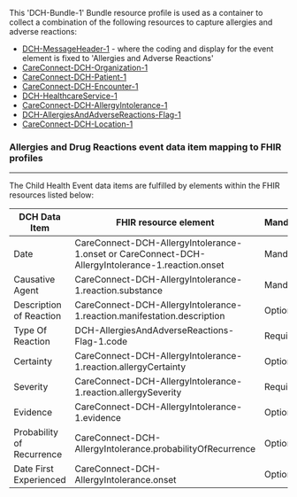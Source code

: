 This 'DCH-Bundle-1' Bundle resource profile is used as a container to collect a combination of the following resources to capture allergies and adverse reactions:

- [DCH-MessageHeader-1] - where the coding and display for the event element is fixed to 'Allergies and Adverse Reactions'
- [CareConnect-DCH-Organization-1]
- [CareConnect-DCH-Patient-1]
- [CareConnect-DCH-Encounter-1]
- [DCH-HealthcareService-1]
- [CareConnect-DCH-AllergyIntolerance-1]
- [DCH-AllergiesAndAdverseReactions-Flag-1]
- [CareConnect-DCH-Location-1]

### Allergies and Drug Reactions event data item mapping to FHIR profiles ###
----------
The Child Health Event data items are fulfilled by elements within the FHIR resources listed below:
                                                                                                   
| DCH Data Item               | FHIR resource element                                                                                   | Mandatory/Required/Optional |
|-----------------------------|---------------------------------------------------------------------------------------------------------|-----------------------------|
| Date                        | CareConnect-DCH-AllergyIntolerance-1.onset or CareConnect-DCH-AllergyIntolerance-1.reaction.onset                                                      | Mandatory                   |
| Causative Agent             | CareConnect-DCH-AllergyIntolerance-1.reaction.substance                                                 | Mandatory                   |
| Description of Reaction     | CareConnect-DCH-AllergyIntolerance-1.reaction.manifestation.description                                 | Optional                    |
| Type Of Reaction            | DCH-AllergiesAndAdverseReactions-Flag-1.code                                                                 | Required                    |
| Certainty                   | CareConnect-DCH-AllergyIntolerance-1.reaction.allergyCertainty                           | Optional                    |
| Severity                    | CareConnect-DCH-AllergyIntolerance-1.reaction.allergySeverity                            | Required                    |
| Evidence                    | CareConnect-DCH-AllergyIntolerance-1.evidence															 | Optional                    |
| Probability   of Recurrence | CareConnect-DCH-AllergyIntolerance.probabilityOfRecurrence                              | Optional                    |
| Date First   Experienced    | CareConnect-DCH-AllergyIntolerance.onset                                                                | Optional                    |

[DCH-MessageHeader-1]:dch-messageheader-1.html
[CareConnect-DCH-Organization-1]:careconnect-dch-organization-1.html
[CareConnect-DCH-Patient-1]:careconnect-dch-patient-1.html
[CareConnect-DCH-Encounter-1]:careconnect-dch-encounter-1.html
[CareConnect-DCH-AllergyIntolerance-1]:careconnect-dch-allergyintolerance-1.html
[CareConnect-DCH-Location-1]:careconnect-dch-location-1.html
[DCH-HealthcareService-1]:dch-healthcareservice-1.html
[DCH-AllergiesAndAdverseReactions-Flag-1]:dch-allergiesandadversereactions-flag-1.html